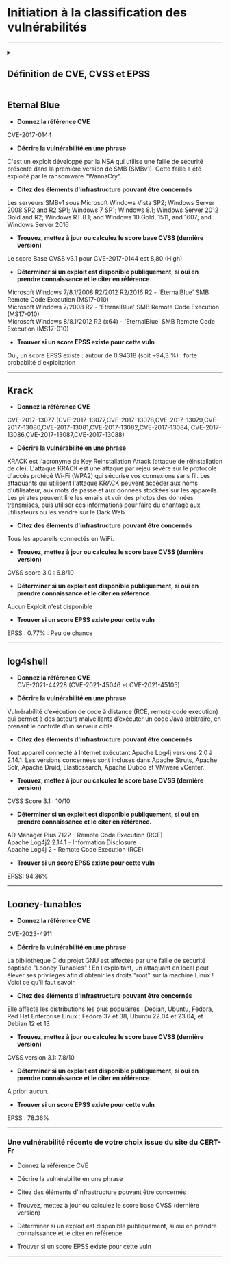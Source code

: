 
# Initiation à la classification des vulnérabilités
---

<details>
  <summary><h2>Définition de CVE, CVSS et EPSS</h2></summary>  
  
🧩 **CVE – Common Vulnerabilities and Exposures**

Identifiant unique attribué à une faille de sécurité connue.  
Chaque CVE correspond à une vulnérabilité précise, répertoriée publiquement (ex. : CVE-2017-0144).  
→ But : permettre de parler de la même faille partout dans le monde.

⚙️ **CVSS – Common Vulnerability Scoring System**

Système de notation standardisé qui évalue la gravité technique d’une vulnérabilité.  
Score de 0 à 10, basé sur la facilité d’exploitation et l’impact (confidentialité, intégrité, disponibilité).  
→ But : mesurer à quel point une faille est dangereuse.  

📈 **EPSS – Exploit Prediction Scoring System**

Indicateur de probabilité qu’une vulnérabilité soit exploitée dans la nature.  
Score de 0 à 1 (ou 0 % à 100 %), calculé à partir de données réelles d’exploitation et de modèles statistiques.  
→ But : estimer le risque qu’une faille soit effectivement attaquée.  

</details>

## Eternal Blue

* **Donnez la référence CVE**  

CVE-2017-0144  


* **Décrire la vulnérabilité en une phrase**  
  
C'est un exploit développé par la NSA qui utilise une faille de sécurité présente dans la première version de SMB (SMBv1). Cette faille a été exploité par le ransomware "WannaCry".  


* **Citez des éléments d'infrastructure pouvant être concernés**  

Les serveurs SMBv1 sous Microsoft Windows Vista SP2; Windows Server 2008 SP2 and R2 SP1; Windows 7 SP1; Windows 8.1; Windows Server 2012 Gold and R2; Windows RT 8.1; and Windows 10 Gold, 1511, and 1607; and Windows Server 2016  

* **Trouvez, mettez à jour ou calculez le score base CVSS (dernière version)**  
  
Le score Base CVSS v3.1 pour CVE-2017-0144 est 8,80 (High)  

* **Déterminer si un exploit est disponible publiquement, si oui en prendre connaissance et le citer en référence.**  

Microsoft Windows 7/8.1/2008 R2/2012 R2/2016 R2 - 'EternalBlue' SMB Remote Code Execution (MS17-010)  
Microsoft Windows 7/2008 R2 - 'EternalBlue' SMB Remote Code Execution (MS17-010)  
Microsoft Windows 8/8.1/2012 R2 (x64) - 'EternalBlue' SMB Remote Code Execution (MS17-010)  


* **Trouver si un score EPSS existe pour cette vuln**  

Oui, un score EPSS existe : autour de 0,94318 (soit ~94,3 %) : forte probabilté d'exploitation  


---

## Krack

* **Donnez la référence CVE**

CVE-2017-13077 (CVE-2017-13077,CVE-2017-13078,CVE-2017-13079,CVE-2017-13080,CVE-2017-13081,CVE-2017-13082,CVE-2017-13084, CVE-2017-13086,CVE-2017-13087,CVE-2017-13088)

* **Décrire la vulnérabilité en une phrase**

KRACK est l'acronyme de Key Reinstallation Attack (attaque de réinstallation de clé). L'attaque KRACK est une attaque par rejeu sévère sur le protocole d'accès protégé Wi-Fi (WPA2) qui sécurise vos connexions sans fil.
Les attaquants qui utilisent l'attaque KRACK peuvent accéder aux noms d'utilisateur, aux mots de passe et aux données stockées sur les appareils. Les pirates peuvent lire les emails et voir des photos des données transmises, puis utiliser ces informations pour faire du chantage aux utilisateurs ou les vendre sur le Dark Web.  

* **Citez des éléments d'infrastructure pouvant être concernés**

Tous les appareils connectés en WiFi.  

* **Trouvez, mettez à jour ou calculez le score base CVSS (dernière version)**

CVSS score 3.0 : 6.8/10  

* **Déterminer si un exploit est disponible publiquement, si oui en prendre connaissance et le citer en référence.**

Aucun Exploit n'est disponible

* **Trouver si un score EPSS existe pour cette vuln**

EPSS : 0.77% : Peu de chance

---

## log4shell

* **Donnez la référence CVE**  
CVE-2021-44228 (CVE-2021-45046 et CVE-2021-45105) 

* **Décrire la vulnérabilité en une phrase**  

Vulnérabilité d’exécution de code à distance (RCE, remote code execution) qui permet à des acteurs malveillants d’exécuter un code Java arbitraire, en prenant le contrôle d’un serveur cible.  

* **Citez des éléments d'infrastructure pouvant être concernés**  

Tout appareil connecté à Internet exécutant Apache Log4j versions 2.0 à 2.14.1. Les versions concernées sont incluses dans Apache Struts, Apache Solr, Apache Druid, Elasticsearch, Apache Dubbo et VMware vCenter.  


* **Trouvez, mettez à jour ou calculez le score base CVSS (dernière version)**  
  
CVSS Score 3.1 : 10/10  

* **Déterminer si un exploit est disponible publiquement, si oui en prendre connaissance et le citer en référence.**  

AD Manager Plus 7122 - Remote Code Execution (RCE)  
Apache Log4j2 2.14.1 - Information Disclosure  
Apache Log4j 2 - Remote Code Execution (RCE)  

* **Trouver si un score EPSS existe pour cette vuln**  
  
EPSS: 94.36%  


---

## Looney-tunables

* **Donnez la référence CVE**  
  
CVE-2023-4911  

* **Décrire la vulnérabilité en une phrase**  
  
La bibliothèque C du projet GNU est affectée par une faille de sécurité baptisée "Looney Tunables" ! En l'exploitant, un attaquant en local peut élever ses privilèges afin d'obtenir les droits "root" sur la machine Linux ! Voici ce qu'il faut savoir.  

* **Citez des éléments d'infrastructure pouvant être concernés**  
  
Elle affecte les distributions les plus populaires : Debian, Ubuntu, Fedora, Red Hat Enterprise Linux : Fedora 37 et 38, Ubuntu 22.04 et 23.04, et Debian 12 et 13  

* **Trouvez, mettez à jour ou calculez le score base CVSS (dernière version)**  
  
CVSS version 3.1: 7.8/10  

* **Déterminer si un exploit est disponible publiquement, si oui en prendre connaissance et le citer en référence.**

A priori aucun.  

* **Trouver si un score EPSS existe pour cette vuln**
  
EPSS : 78.36%   



---


### Une vulnérabilité récente de votre choix issue du site du CERT-Fr

* Donnez la référence CVE

* Décrire la vulnérabilité en une phrase

* Citez des éléments d'infrastructure pouvant être concernés

* Trouvez, mettez à jour ou calculez le score base CVSS (dernière version)

* Déterminer si un exploit est disponible publiquement, si oui en prendre connaissance et le citer en référence.

* Trouver si un score EPSS existe pour cette vuln

---
